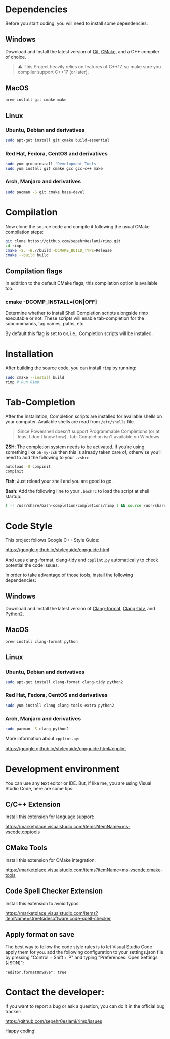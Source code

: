 # Dependencies
Before you start coding, you will need to install some dependencies:

## Windows

Download and Install the latest version of [Git](https://git-scm.com/downloads), [CMake](https://cmake.org/download/), and a C++ compiler of choice. 

> :warning: This Project heavily relies on features of C++17, so make sure you compiler support C++17 (or later).

## MacOS

```sh
brew install git cmake make
```

## Linux

### Ubuntu, Debian and derivatives

```sh
sudo apt-get install git cmake build-essential 
```

### Red Hat, Fedora, CentOS and derivatives

```sh
sudo yum groupinstall 'Development Tools'
sudo yum install git cmake gcc gcc-c++ make
```

### Arch, Manjaro and derivatives

```sh
sudo pacman -S git cmake base-devel
```


# Compilation
Now clone the source code and compile it following the usual CMake compilation steps:

```sh
git clone https://github.com/sepehr0eslami/rimp.git
cd rimp
cmake -S. -B.//build -DCMAKE_BUILD_TYPE=Release
cmake --build build 
```
## Compilation flags

In addition to the default CMake flags, this compilation option is available too:

### cmake -DCOMP_INSTALL=[ON|OFF]

Determine whether to install Shell Completion scripts alongside rimp executable or not. These scripts will enable tab-completion for the subcommands, tag names, paths, etc.

By default this flag is set to `ON`, i.e., Completion scripts will be installed.

# Installation
After building the source code, you can install `rimp` by running:

```sh
sudo cmake --install build
rimp # Run Rimp
```

# Tab-Completion

After the Installation, Completion scripts are installed for available shells on your computer. Available shells are read from `/etc/shells` file.

> Since Powershell doesn't support Programmable Completions (or at least I don't know how), Tab-Completion isn't available on Windows.

**ZSH**: The completion system needs to be activated. If you’re using something like `oh-my-zsh` then this is already taken care of, otherwise you’ll need to add the following to your `.zshrc`

```sh
autoload -U compinit
compinit
```
**Fish**: Just reload your shell and you are good to go.

**Bash**: Add the following line to your `.bashrc` to load the script at shell startup:

```sh
[ -r /usr/share/bash-completion/completions/rimp ] && source /usr/share/bash-completion/completions/rimp
```

# Code Style

This project follows Google C++ Style Guide:

https://google.github.io/styleguide/cppguide.html

And uses clang-format, clang-tidy and `cpplint.py` automatically to check potential the code issues.

In order to take advantage of those tools, install the following dependencies:

## Windows

Download and Install the latest version of [Clang-format](https://llvm.org/builds/), [Clang-tidy](https://llvm.org/builds/), and [Python2](https://www.python.org/downloads/release/python-2718/).

## MacOS

```sh
brew install clang-format python
```

## Linux

### Ubuntu, Debian and derivatives

```sh
sudo apt-get install clang-format clang-tidy python2
```

### Red Hat, Fedora, CentOS and derivatives

```sh
sudo yum install clang clang-tools-extra python2
```

### Arch, Manjaro and derivatives

```sh
sudo pacman -S clang python2
```

More information about `cpplint.py`:

https://google.github.io/styleguide/cppguide.html#cpplint

# Development environment

You can use any text editor or IDE. But, if like me, you are using Visual Studio Code, here are some
tips:

## C/C++ Extension

Install this extension for language support:

https://marketplace.visualstudio.com/items?itemName=ms-vscode.cpptools

## CMake Tools

Install this extension for CMake integration:

https://marketplace.visualstudio.com/items?itemName=ms-vscode.cmake-tools

## Code Spell Checker Extension

Install this extension to avoid typos:

https://marketplace.visualstudio.com/items?itemName=streetsidesoftware.code-spell-checker

## Apply format on save

The best way to follow the code style rules is to let Visual Studio Code apply them for you.
add the following configuration to your settings.json file by
pressing "Control + Shift + P" and typing "Preferences: Open Settings (JSON)":

```
"editor.formatOnSave": true
```

# Contact the developer:

If you want to report a bug or ask a question, you can do it in the official bug tracker:

https://github.com/sepehr0eslami/rimp/issues

Happy coding!
